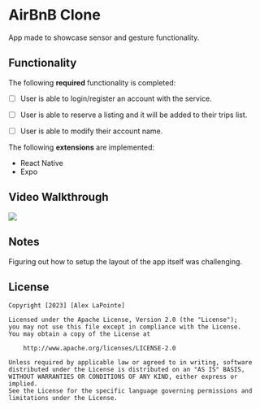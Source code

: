 # AirBnB Clone

App made to showcase sensor and gesture functionality.

## Functionality 

The following **required** functionality is completed:

* [ ] User is able to login/register an account with the service.
* [ ] User is able to reserve a listing and it will be added to their trips list.
* [ ] User is able to modify their account name.


The following **extensions** are implemented:

* React Native
* Expo

## Video Walkthrough

![](airbnbclonepreview.gif)

## Notes

Figuring out how to setup the layout of the app itself was challenging.

## License

    Copyright [2023] [Alex LaPointe]

    Licensed under the Apache License, Version 2.0 (the "License");
    you may not use this file except in compliance with the License.
    You may obtain a copy of the License at

        http://www.apache.org/licenses/LICENSE-2.0

    Unless required by applicable law or agreed to in writing, software
    distributed under the License is distributed on an "AS IS" BASIS,
    WITHOUT WARRANTIES OR CONDITIONS OF ANY KIND, either express or implied.
    See the License for the specific language governing permissions and
    limitations under the License.
